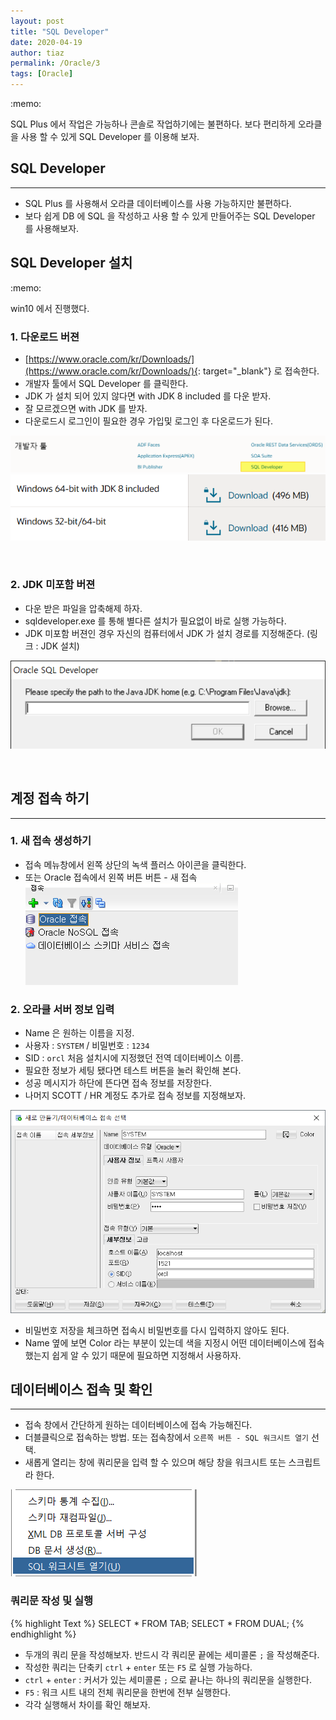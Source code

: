 ```yaml
---
layout: post
title: "SQL Developer"
date: 2020-04-19
author: tiaz
permalink: /Oracle/3
tags: [Oracle]
---
```

<div class="callout">:memo: 
<p>
SQL Plus 에서 작업은 가능하나 콘솔로 작업하기에는 불편하다. 
보다 편리하게 오라클을 사용 할 수 있게 SQL Developer 를 이용해 보자.
</p>
</div>

## SQL Developer
---
- SQL Plus 를 사용해서 오라클 데이터베이스를 사용 가능하지만 불편하다.
- 보다 쉽게 DB 에 SQL 을 작성하고 사용 할 수 있게 만들어주는 SQL Developer 를 사용해보자.

## SQL Developer 설치
<div class="callout">:memo: 
    <p>win10 에서 진행했다.</p>
</div>

### 1. 다운로드 버젼
- [https://www.oracle.com/kr/Downloads/](https://www.oracle.com/kr/Downloads/){: target="_blank"}  로 접속한다.
- 개발자 툴에서 SQL Developer 를 클릭한다.
- JDK 가 설치 되어 있지 않다면 with JDK 8 included 를 다운 받자.
- 잘 모르겠으면 with JDK 를 받자.
- 다운로드시 로그인이 필요한 경우 가입및 로그인 후 다온로드가 된다.

!["SQL Developer"](/assets/img/content/Oracle/Oracle-14.png)
!["SQL Developer"](/assets/img/content/Oracle/Oracle-15.png)

<br/>

### 2. JDK 미포함 버젼
- 다운 받은 파일을 압축해제 하자.
- sqldeveloper.exe 를 통해 별다른 설치가 필요없이 바로 실행 가능하다.
- JDK 미포함 버젼인 경우 자신의 컴퓨터에서 JDK 가 설치 경로를 지정해준다. (링크 : JDK 설치)

!["SQL Developer"](/assets/img/content/Oracle/Oracle-16.png)

<br/>

## 계정 접속 하기
---
### 1. 새 접속 생성하기
- 접속 메뉴창에서 왼쪽 상단의 녹색 플러스 아이콘을 클릭한다.
- 또는 Oracle 접속에서 왼쪽 버튼 버튼 - 새 접속
!["SQL Developer"](/assets/img/content/Oracle/Oracle-17.png)


### 2. 오라클 서버 정보 입력
- Name 은 원하는 이름을 지정.
- 사용자 :  `SYSTEM`  /  비밀번호 : `1234`
- SID : `orcl` 처음 설치시에 지정했던 전역 데이터베이스 이름.
- 필요한 정보가 세팅 됐다면 테스트 버튼을 눌러 확인해 본다.
- 성공 메시지가 하단에 뜬다면 접속 정보를 저장한다.
- 나머지 SCOTT / HR 계정도 추가로 접속 정보를 지정해보자.

!["SQL Developer"](/assets/img/content/Oracle/Oracle-18.png)

- 비밀번호 저장을 체크하면 접속시 비밀번호를 다시 입력하지 않아도 된다.
- Name 옆에 보면 Color 라는 부분이 있는데 색을 지정시 어떤 데이터베이스에 접속했는지 쉽게 알 수 있기 때문에 필요하면 지정해서 사용하자.

## 데이터베이스 접속 및 확인
---
- 접속 창에서 간단하게 원하는 데이터베이스에 접속 가능해진다.
- 더블클릭으로 접속하는 방법. 또는 접속창에서 `오른쪽 버튼 - SQL 워크시트 열기` 선택.
- 새롭게 열리는 창에 쿼리문을 입력 할 수 있으며 해당 창을 워크시트 또는 스크립트라 한다.

!["SQL Developer"](/assets/img/content/Oracle/Oracle-20.png)

### 쿼리문 작성 및 실행
{% highlight Text %}
    SELECT * FROM TAB;
    SELECT * FROM DUAL;
{% endhighlight %}

- 두개의 쿼리 문을 작성해보자. 반드시 각 쿼리문 끝에는 세미콜론 `;` 을 작성해준다.
- 작성한 쿼리는 단축키 `ctrl` + `enter` 또는 `F5` 로 실행 가능하다.
- `ctrl` + `enter`  : 커서가 있는 세미콜론 `;` 으로 끝나는 하나의 쿼리문을 실행한다.
- `F5`  : 워크 시트 내의 전체 쿼리문을 한번에 전부 실행한다.
- 각각 실행해서 차이를 확인 해보자.
